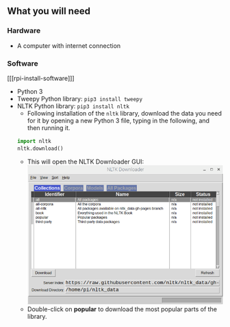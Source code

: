 ## What you will need

### Hardware

+ A computer with internet connection

### Software

[[[rpi-install-software]]]

+ Python 3
+ Tweepy Python library: `pip3 install tweepy`
+ NLTK Python library: `pip3 install nltk`
  + Following installation of the `nltk` library, download the data you need for it by opening a new Python 3 file, typing in the following, and then running it.
  ```python
  import nltk
  nltk.download()
  ```
  + This will open the NLTK Downloader GUI:
  ![pic_1.png](images/pic_1.png)
  + Double-click on **popular** to download the most popular parts of the library.

